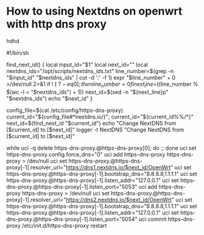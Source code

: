# How to using Nextdns on openwrt with http dns proxy

<p> hdhd </p>

 <p> #!/bin/sh

find_next_id() {
    local input_id="$1"
    local next_id=""
    local nextdns_ids="/opt/scripts/nextdns_ids.txt"
    line_number=$(grep -n "$input_id" "$nextdns_ids" | cut -d ':' -f 1)
    expr "$line_number" + 0 >/dev/null 2>&1
    if ! [ $? -eq 0 ]; then
        line_number=0
    fi
    next_line=$((line_number % $(wc -l < "$nextdns_ids") + 1))
    next_id=$(sed -n "${next_line}p" "$nextdns_ids")
    echo "$next_id"
}

config_file=$(cat /etc/config/https-dns-proxy)
current_id="${config_file#*nextdns\.io/}"; current_id="${current_id%%/*}"
next_id=$(find_next_id "$current_id")
echo "Change NextDNS from [$current_id] to [$next_id]"
logger -t NextDNS "Change NextDNS from [$current_id] to [$next_id]"

while uci -q delete https-dns-proxy.@https-dns-proxy[0]; do :; done
uci set https-dns-proxy.config.force_dns="0"
uci add https-dns-proxy https-dns-proxy > /dev/null
uci set https-dns-proxy.@https-dns-proxy[-1].resolver_url="https://dns1.nextdns.io/$next_id/OpenWrt"
uci set https-dns-proxy.@https-dns-proxy[-1].bootstrap_dns="8.8.8.8,1.1.1.1"
uci set https-dns-proxy.@https-dns-proxy[-1].listen_addr="127.0.0.1"
uci set https-dns-proxy.@https-dns-proxy[-1].listen_port="5053"
uci add https-dns-proxy https-dns-proxy > /dev/null
uci set https-dns-proxy.@https-dns-proxy[-1].resolver_url="https://dns2.nextdns.io/$next_id/OpenWrt"
uci set https-dns-proxy.@https-dns-proxy[-1].bootstrap_dns="8.8.8.8,1.1.1.1"
uci set https-dns-proxy.@https-dns-proxy[-1].listen_addr="127.0.0.1"
uci set https-dns-proxy.@https-dns-proxy[-1].listen_port="5054"
uci commit https-dns-proxy
/etc/init.d/https-dns-proxy restart </p>
